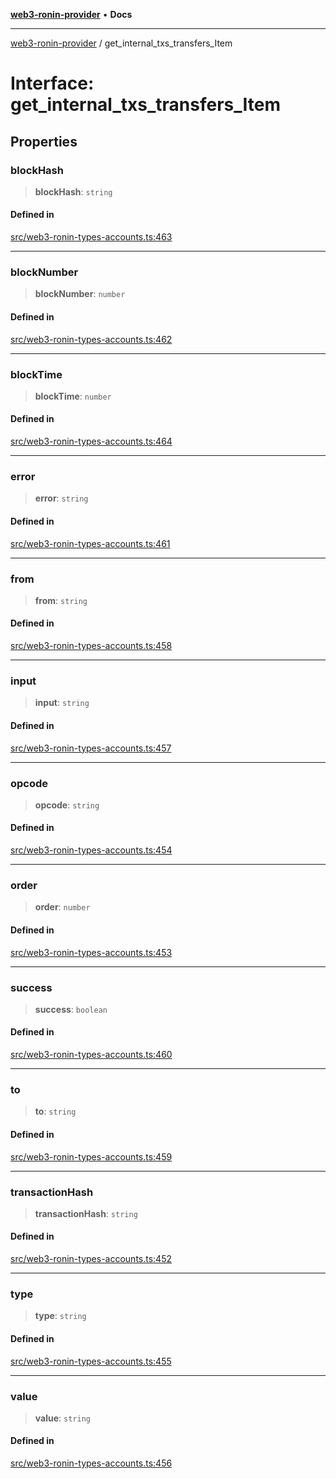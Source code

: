 [**web3-ronin-provider**](../README.md) • **Docs**

***

[web3-ronin-provider](../globals.md) / get\_internal\_txs\_transfers\_Item

# Interface: get\_internal\_txs\_transfers\_Item

## Properties

### blockHash

> **blockHash**: `string`

#### Defined in

[src/web3-ronin-types-accounts.ts:463](https://github.com/chuacw/web3-ronin-provider/blob/5334d3e4a39d6911ce4028a880b09b3429564837/src/web3-ronin-types-accounts.ts#L463)

***

### blockNumber

> **blockNumber**: `number`

#### Defined in

[src/web3-ronin-types-accounts.ts:462](https://github.com/chuacw/web3-ronin-provider/blob/5334d3e4a39d6911ce4028a880b09b3429564837/src/web3-ronin-types-accounts.ts#L462)

***

### blockTime

> **blockTime**: `number`

#### Defined in

[src/web3-ronin-types-accounts.ts:464](https://github.com/chuacw/web3-ronin-provider/blob/5334d3e4a39d6911ce4028a880b09b3429564837/src/web3-ronin-types-accounts.ts#L464)

***

### error

> **error**: `string`

#### Defined in

[src/web3-ronin-types-accounts.ts:461](https://github.com/chuacw/web3-ronin-provider/blob/5334d3e4a39d6911ce4028a880b09b3429564837/src/web3-ronin-types-accounts.ts#L461)

***

### from

> **from**: `string`

#### Defined in

[src/web3-ronin-types-accounts.ts:458](https://github.com/chuacw/web3-ronin-provider/blob/5334d3e4a39d6911ce4028a880b09b3429564837/src/web3-ronin-types-accounts.ts#L458)

***

### input

> **input**: `string`

#### Defined in

[src/web3-ronin-types-accounts.ts:457](https://github.com/chuacw/web3-ronin-provider/blob/5334d3e4a39d6911ce4028a880b09b3429564837/src/web3-ronin-types-accounts.ts#L457)

***

### opcode

> **opcode**: `string`

#### Defined in

[src/web3-ronin-types-accounts.ts:454](https://github.com/chuacw/web3-ronin-provider/blob/5334d3e4a39d6911ce4028a880b09b3429564837/src/web3-ronin-types-accounts.ts#L454)

***

### order

> **order**: `number`

#### Defined in

[src/web3-ronin-types-accounts.ts:453](https://github.com/chuacw/web3-ronin-provider/blob/5334d3e4a39d6911ce4028a880b09b3429564837/src/web3-ronin-types-accounts.ts#L453)

***

### success

> **success**: `boolean`

#### Defined in

[src/web3-ronin-types-accounts.ts:460](https://github.com/chuacw/web3-ronin-provider/blob/5334d3e4a39d6911ce4028a880b09b3429564837/src/web3-ronin-types-accounts.ts#L460)

***

### to

> **to**: `string`

#### Defined in

[src/web3-ronin-types-accounts.ts:459](https://github.com/chuacw/web3-ronin-provider/blob/5334d3e4a39d6911ce4028a880b09b3429564837/src/web3-ronin-types-accounts.ts#L459)

***

### transactionHash

> **transactionHash**: `string`

#### Defined in

[src/web3-ronin-types-accounts.ts:452](https://github.com/chuacw/web3-ronin-provider/blob/5334d3e4a39d6911ce4028a880b09b3429564837/src/web3-ronin-types-accounts.ts#L452)

***

### type

> **type**: `string`

#### Defined in

[src/web3-ronin-types-accounts.ts:455](https://github.com/chuacw/web3-ronin-provider/blob/5334d3e4a39d6911ce4028a880b09b3429564837/src/web3-ronin-types-accounts.ts#L455)

***

### value

> **value**: `string`

#### Defined in

[src/web3-ronin-types-accounts.ts:456](https://github.com/chuacw/web3-ronin-provider/blob/5334d3e4a39d6911ce4028a880b09b3429564837/src/web3-ronin-types-accounts.ts#L456)
